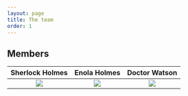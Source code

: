 ```yaml
---
layout: page
title: The team
order: 1
---
```


## Members

<center>
  
|Sherlock Holmes            |  Enola Holmes             | Doctor Watson            |
:--------------------------:|:-------------------------:|:------------------------:|
|![](/assets/img/val.png)   |![](/assets/img/maina.png) |![](/assets/img/apo.png)  |

</center>
